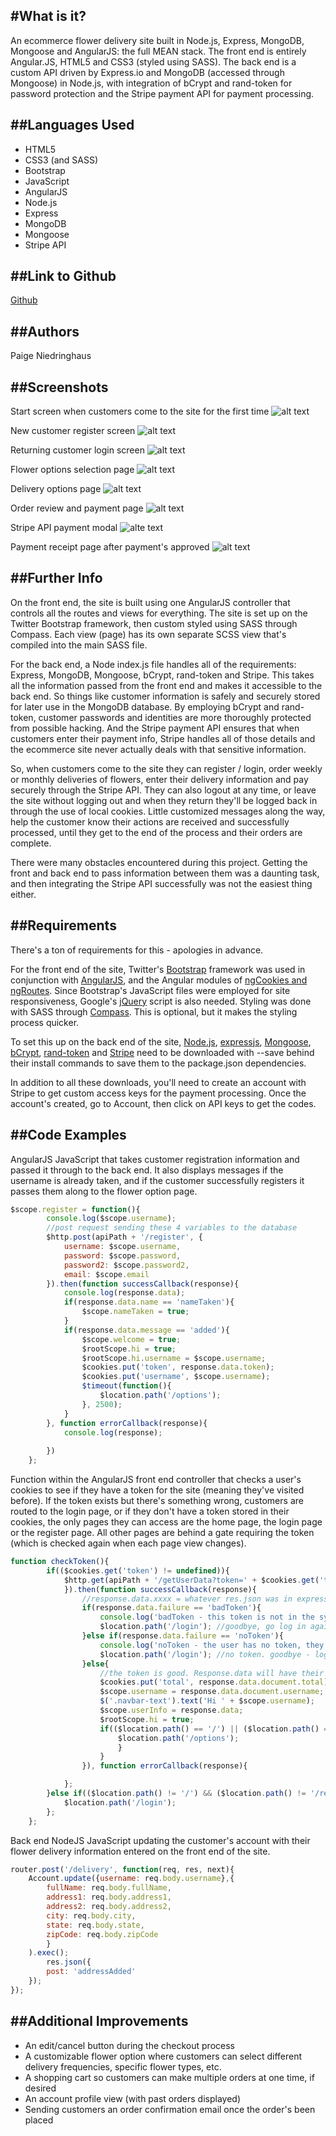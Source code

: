 #What is it?
---
An ecommerce flower delivery site built in Node.js, Express, MongoDB, Mongoose and AngularJS: the full MEAN stack. The front end is entirely Angular.JS, HTML5 and CSS3 (styled using SASS). The back end is a custom API driven by Express.io and MongoDB (accessed through Mongoose) in Node.js, with integration of bCrypt and rand-token for password protection and the Stripe payment API for payment processing. 

##Languages Used
---
  * HTML5
  * CSS3 (and SASS)
  * Bootstrap
  * JavaScript
  * AngularJS
  * Node.js
  * Express
  * MongoDB
  * Mongoose
  * Stripe API

##Link to Github
---
[Github](https://github.com/paigen11/ecommerce)

##Authors
---
Paige Niedringhaus

##Screenshots
---
Start screen when customers come to the site for the first time
![alt text]()

New customer register screen
![alt text]()

Returning customer login screen
![alt text]()

Flower options selection page
![alt text]()

Delivery options page
![alt text]()

Order review and payment page
![alt text]()

Stripe API payment modal
![alte text]()

Payment receipt page after payment's approved
![alt text]()

##Further Info
---
On the front end, the site is built using one AngularJS controller that controls all the routes and views for everything. The site is set up on the Twitter Bootstrap framework, then custom styled using SASS through Compass. Each view (page) has its own separate SCSS view that's compiled into the main SASS file. 

For the back end, a Node index.js file handles all of the requirements: Express, MongoDB, Mongoose, bCrypt, rand-token and Stripe. This takes all the information passed from the front end and makes it accessible to the back end. So things like customer information is safely and securely stored for later use in the MongoDB database. By employing bCrypt and rand-token, customer passwords and identities are more thoroughly protected from possible hacking. And the Stripe payment API ensures that when customers enter their payment info, Stripe handles all of those details and the ecommerce site never actually deals with that sensitive information.

So, when customers come to the site they can register / login, order weekly or monthly deliveries of flowers, enter their delivery information and pay securely through the Stripe API. They can also logout at any time, or leave the site without logging out and when they return they'll be logged back in through the use of local cookies. Little customized messages along the way, help the customer know their actions are received and successfully processed, until they get to the end of the process and their orders are complete.

There were many obstacles encountered during this project. Getting the front and back end to pass information between them was a daunting task, and then integrating the Stripe API successfully was not the easiest thing either. 

##Requirements
---
There's a ton of requirements for this - apologies in advance.

For the front end of the site, Twitter's [Bootstrap](http://getbootstrap.com/getting-started/) framework was used in conjunction with [AngularJS](https://angularjs.org/), and the Angular modules of [ngCookies and ngRoutes](https://code.angularjs.org/1.5.8/). Since Bootstrap's JavaScript files were employed for site responsiveness, Google's [jQuery](https://ajax.googleapis.com/ajax/libs/jquery/2.2.4/jquery.min.js) script is also needed. Styling was done with SASS through [Compass](http://compass.kkbox.com/). This is optional, but it makes the styling process quicker.

To set this up on the back end of the site, [Node.js](https://docs.npmjs.com/getting-started/installing-node), [expressjs](http://expressjs.com/), [Mongoose](http://mongoosejs.com/), [bCrypt](https://www.npmjs.com/package/bcrypt), [rand-token](https://www.npmjs.com/package/rand-token) and [Stripe](https://stripe.com/docs/libraries) need to be downloaded with --save behind their install commands to save them to the package.json dependencies. 

In addition to all these downloads, you'll need to create an account with Stripe to get custom access keys for the payment processing. Once the account's created, go to Account, then click on API keys to get the codes.

##Code Examples
---
AngularJS JavaScript that takes customer registration information and passed it through to the back end. It also displays messages if the username is already taken, and if the customer successfully registers it passes them along to the flower option page.

```javascript
$scope.register = function(){
		console.log($scope.username);
		//post request sending these 4 variables to the database
		$http.post(apiPath + '/register', {
			username: $scope.username,
			password: $scope.password,
			password2: $scope.password2,
			email: $scope.email
		}).then(function successCallback(response){
			console.log(response.data);
			if(response.data.name == 'nameTaken'){
				$scope.nameTaken = true;
			}
			if(response.data.message == 'added'){
				$scope.welcome = true;
				$rootScope.hi = true;
				$rootScope.hi.username = $scope.username;
				$cookies.put('token', response.data.token);
				$cookies.put('username', $scope.username);
				$timeout(function(){
					$location.path('/options');
				}, 2500);
			}
		}, function errorCallback(response){
			console.log(response);
			
		})
	};
```


Function within the AngularJS front end controller that checks a user's cookies to see if they have a token for the site (meaning they've visited before). If the token exists but there's something wrong, customers are routed to the login page, or if they don't have a token stored in their cookies, the only pages they can access are the home page, the login page or the register page. All other pages are behind a gate requiring the token (which is checked again when each page view changes). 

```javascript
function checkToken(){
		if(($cookies.get('token') != undefined)){	
			$http.get(apiPath + '/getUserData?token=' + $cookies.get('token'),{
			}).then(function successCallback(response){
				//response.data.xxxx = whatever res.json was in express
				if(response.data.failure == 'badToken'){
					console.log('badToken - this token is not in the system')
					$location.path('/login'); //goodbye, go log in again. token is expired or fake
				}else if(response.data.failure == 'noToken'){
					console.log('noToken - the user has no token, they cannot be here')
					$location.path('/login'); //no token. goodbye - log in again
				}else{
					//the token is good. Response.data will have their stuff in it
					$cookies.put('total', response.data.document.total);
					$scope.username = response.data.document.username;
					$('.navbar-text').text('Hi ' + $scope.username);
					$scope.userInfo = response.data;
					$rootScope.hi = true;
					if(($location.path() == '/') || ($location.path() == '/register') || (location.path == '/login')){
						$location.path('/options');
						}
					}	
				}), function errorCallback(response){

			};
		}else if(($location.path() != '/') && ($location.path() != '/register') && ($location.path() != '/login') && ($cookies.get('token') == undefined)){
			$location.path('/login');
		};
	};			
```


Back end NodeJS JavaScript updating the customer's account with their flower delivery information entered on the front end of the site.

```javascript
router.post('/delivery', function(req, res, next){
	Account.update({username: req.body.username},{
		fullName: req.body.fullName,
		address1: req.body.address1,
		address2: req.body.address2,
		city: req.body.city,
		state: req.body.state,
		zipCode: req.body.zipCode
		}
	).exec();
		res.json({
		post: 'addressAdded'
	});
});
```	

##Additional Improvements
---
  * An edit/cancel button during the checkout process
  * A customizable flower option where customers can select different delivery frequencies, specific flower types, etc.
  * A shopping cart so customers can make multiple orders at one time, if desired
  * An account profile view (with past orders displayed)
  * Sending customers an order confirmation email once the order's been placed

